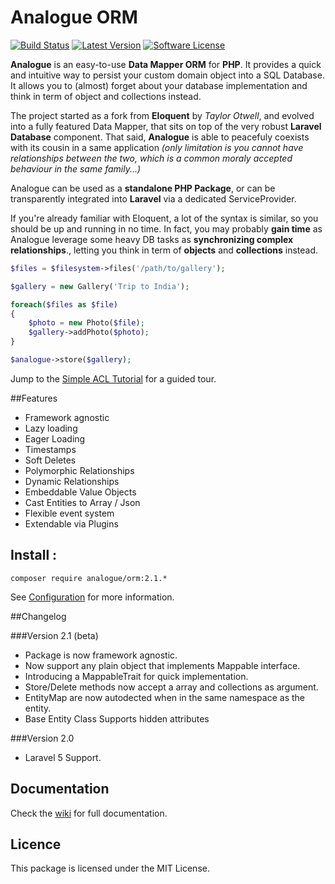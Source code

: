 # Analogue ORM 
[![Build Status](https://travis-ci.org/analogueorm/analogue.svg)](https://travis-ci.org/analogueorm/analogue)
[![Latest Version](https://img.shields.io/github/release/analogueorm/analogue.svg?style=flat-square)](https://github.com/analogueorm/analogue/releases)
[![Software License](https://img.shields.io/badge/license-MIT-brightgreen.svg?style=flat-square)](LICENSE)

**Analogue** is an easy-to-use **Data Mapper ORM** for **PHP**. It provides a quick and intuitive way to persist your custom domain object into a SQL Database. It allows you to (almost) forget about your database implementation and think in term of object and collections instead. 

The project started as a fork from **Eloquent** by *Taylor Otwell*, and evolved into a fully featured Data Mapper, that sits on top of the very robust **Laravel Database** component. That said, **Analogue** is able to peacefuly coexists with its cousin in a same application *(only limitation is you cannot have relationships between the two, which is a common moraly accepted behaviour in the same family...)*

Analogue can be used as a **standalone PHP Package**, or can be transparently integrated into **Laravel** via a dedicated ServiceProvider.

If you're already familiar with Eloquent, a lot of the syntax is similar, so you should be up and running in no time. In fact, you may probably **gain time** as Analogue leverage some heavy DB tasks as **synchronizing complex relationships**., letting you think in term of **objects** and **collections** instead.

```php
$files = $filesystem->files('/path/to/gallery');

$gallery = new Gallery('Trip to India');

foreach($files as $file)
{
    $photo = new Photo($file);
    $gallery->addPhoto($photo);
}

$analogue->store($gallery);

```

Jump to the [Simple ACL Tutorial](https://github.com/analogueorm/analogue/wiki/Simple-ACL-Tutorial) for a guided tour.

##Features

- Framework agnostic
- Lazy loading
- Eager Loading
- Timestamps
- Soft Deletes
- Polymorphic Relationships
- Dynamic Relationships
- Embeddable Value Objects
- Cast Entities to Array / Json
- Flexible event system
- Extendable via Plugins

## Install :

```
composer require analogue/orm:2.1.*
```

See [Configuration](https://github.com/analogueorm/analogue/wiki/Installation) for more information.

##Changelog 

###Version 2.1 (beta)

- Package is now framework agnostic.
- Now support any plain object that implements Mappable interface.
- Introducing a MappableTrait for quick implementation. 
- Store/Delete methods now accept a array and collections as argument.
- EntityMap are now autodected when in the same namespace as the entity.
- Base Entity Class Supports hidden attributes

###Version 2.0

- Laravel 5 Support.

## Documentation

Check the [wiki](https://github.com/analogueorm/analogue/wiki) for full documentation.

## Licence

This package is licensed under the MIT License.

